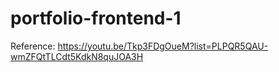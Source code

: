 # portfolio-frontend-1

Reference: https://youtu.be/Tkp3FDgOueM?list=PLPQR5QAU-wmZFQtTLCdt5KdkN8quJOA3H
